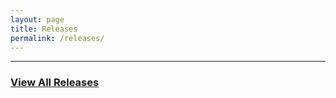 ```yaml
---
layout: page
title: Releases
permalink: /releases/
---
```


<script type="module" src="../assets/js/releases.js"></script>

<!-- TODO: Change this to the game repo. -->
<gh-releases data-repo="RatGooseSuitStudios/RatGooseSuitStudios.github.io">
</gh-releases>

---

### [View All Releases](https://github.com/RatGooseSuitStudios/RatGooseSuitStudios.github.io/releases)
